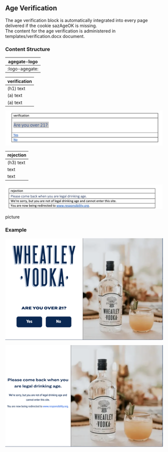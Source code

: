 ## Age Verification
The age verification block is automatically integrated into every page delivered if the cookie sazAgeOK is missing.<br>
The content for the age verification is administered in templates/verification.docx document.

### Content Structure

| agegate-logo       |
|--------------------|
| :logo-agegate:     |

| verification |
|--------------|
| (h1) text    |
| (a)  text    |
| (a)  text    |

![author-verification.png](../assets/verification-author-verification.png)

| rejection |
|-----------|
| (h3) text |
| text      |
| text      |

![author-rejection.png](../assets/verification-author-rejection.png)
    
picture

### Example

![verification.png](../assets/verification-verification.png)

![rejection.png](../assets/verification-rejection.png)
